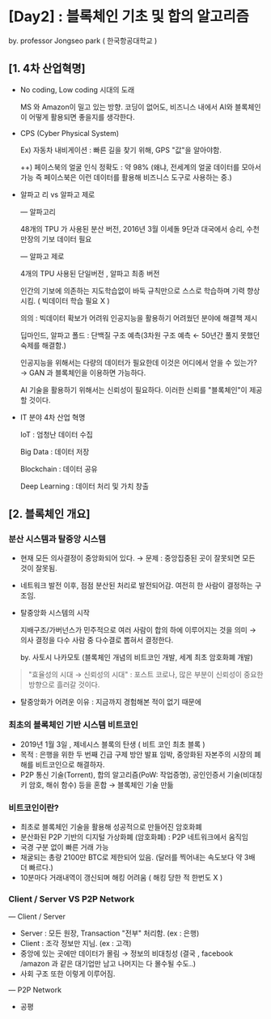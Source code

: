 # [Day2] : 블록체인 기초 및 합의 알고리즘

by. professor Jongseo park ( 한국항공대학교 )

## [1. 4차 산업혁명]

- No coding, Low coding 시대의 도래

  MS 와 Amazon이 밀고 있는 방향. 코딩이 없어도, 비즈니스 내에서 AI와 블록체인이 어떻게 활용되면 좋을지를 생각한다.

- CPS (Cyber Physical System)

  Ex) 자동차 내비게이션 : 빠른 길을 찾기 위해, GPS "값"을 알아야함.

  ++) 페이스북의 얼굴 인식 정확도 : 약 98% (왜냐, 전세계의 얼굴 데이터를 모아서 가능 즉 페이스북은 이런 데이터를 활용해 비즈니스 도구로 사용하는 중.)

- 알파고 리 vs 알파고 제로

  — 알파고리

  48개의 TPU 가 사용된 분산 버전, 2016년 3월 이세돌 9단과 대국에서 승리, 수천만장의 기보 데이터 필요

  — 알파고 제로

  4개의 TPU 사용된 단일버전 , 알파고 최종 버전

  인간의 기보에 의존하는 지도학습없이 바둑 규칙만으로 스스로 학습하며 기력 향상시킴. ( 빅데이터 학습 필요 X )

  의의 : 빅데이터 확보가 어려워 인공지능을 활용하기 어려웠던 분야에 해결책 제시

  딥마인드, 알파고 폴드 : 단백질 구조 예측(3차원 구조 예측 ← 50년간 풀지 못했던 숙제를 해결함.)

  인공지능을 위해서는 다량의 데이터가 필요한데 이것은 어디에서 얻을 수 있는가? → GAN 과 블록체인을 이용하면 가능하다.

  AI 기술을 활용하기 위해서는 신뢰성이 필요하다. 이러한 신뢰를 "블록체인"이 제공할 것이다.

- IT 분야 4차 산업 혁명

  IoT : 엄청난 데이터 수집

  Big Data : 데이터 저장

  Blockchain : 데이터 공유

  Deep Learning : 데이터 처리 및 가치 창출

## [2. 블록체인 개요]

### 분산 시스템과 탈중앙 시스템

- 현재 모든 의사결정이 중앙화되어 있다. → 문제 : 중앙집중된 곳이 잘못되면 모든 것이 잘못됨.

- 네트워크 발전 이후, 점점 분산된 처리로 발전되어감. 여전히 한 사람이 결정하는 구조임.

- 탈중앙화 시스템의 시작

  지배구조/가버넌스가 민주적으로 여러 사람이 합의 하에 이루어지는 것을 의미 → 의사 결정을 다수 사람 중 다수결로 뽑혀서 결정한다.

  by. 사토시 나카모토 (블록체인 개념의 비트코인 개발, 세계 최초 암호화폐 개발)

> "효율성의 시대 → 신뢰성의 시대"  : 포스트 코로나, 많은 부분이 신뢰성이 중요한 방향으로 흘러갈 것이다.

- 탈중앙화가 어려운 이유 : 지금까지 경험해본 적이 없기 때문에

### 최초의 블록체인 기반 시스템 비트코인

- 2019년 1월 3일 , 제네시스 블록의 탄생 ( 비트 코인 최초 블록 )
- 목적 : 은행을 위한 두 번째 긴급 구제 방안 발표 임박, 중앙화된 자본주의 시장의 폐해를 비트코인으로 해결하자.
- P2P 통신 기술(Torrent), 합의 알고리즘(PoW: 작업증명), 공인인증서 기술(비대칭키 암호, 해쉬 함수) 등을 혼합 → 블록체인 기술 만듦

### 비트코인이란?

- 최초로 블록체인 기술을 활용해 성공적으로 만들어진 암호화폐
- 분산화된 P2P 기반의 디지털 가상화폐 (암호화폐) : P2P 네트워크에서 움직임
- 국경 구분 없이 빠른 거래 가능
- 채굴되는 총량 2100만 BTC로 제한되어 있음. (달러를 찍어내는 속도보다 약 3배 더 빠르다.)
- 10분마다 거래내역이 갱신되며 해킹 어려움 ( 해킹 당한 적 한번도 X )

### Client / Server VS P2P Network

— Client / Server

- Server : 모든 원장, Transaction "전부" 처리함. (ex : 은행)
- Client : 조각 정보만 지님. (ex : 고객)
- 중앙에 있는 곳에만 데이터가 몰림 → 정보의 비대칭성 (결국 , facebook /amazon 과 같은 대기업만 남고 나머지는 다 몰수될 수도..)
- 사회 구조 또한 이렇게 이루어짐.

— P2P Network

- 공평